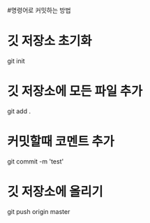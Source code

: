 #명령어로 커밋하는 방법
# 깃 저장소 초기화
git init

# 깃 저장소에 모든 파일 추가
git add .

# 커밋할때 코멘트 추가
git commit -m 'test'

# 깃 저장소에 올리기
git push origin master